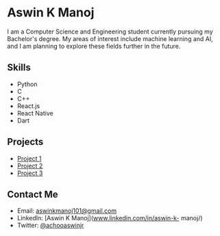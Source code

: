 # Aswin K Manoj

I am a Computer Science and Engineering student currently pursuing my Bachelor's degree. My areas of interest include machine learning and AI, and I am planning to explore these fields further in the future.

## Skills

- Python
- C
- C++
- React.js
- React Native
- Dart

## Projects

- [Project 1](https://github.com/yourusername/project1)
- [Project 2](https://github.com/yourusername/project2)
- [Project 3](https://github.com/yourusername/project3)

## Contact Me

- Email: aswinkmanoj101@gmail.com
- LinkedIn: [Aswin K Manoj](www.linkedin.com/in/aswin-k-
manoj/)
- Twitter: [@achooaswinjr](https://twitter.com/achooaswinjr)
